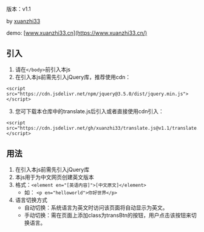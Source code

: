 版本：v1.1

by [xuanzhi33](https://github.com/xuanzhi33/)

demo: [www.xuanzhi33.cn](https://www.xuanzhi33.cn/)

## 引入
1. 请在`</body>`前引入本js
2. 在引入本js前需先引入jQuery库，推荐使用cdn：

```
<script src="https://cdn.jsdelivr.net/npm/jquery@3.5.0/dist/jquery.min.js"></script>
```
3. 您可下载本仓库中的translate.js后引入或者直接使用cdn引入：

```
<script src="https://cdn.jsdelivr.net/gh/xuanzhi33/translate.js@v1.1/translate.js"></script>
```

## 用法
1. 在引入本js前需先引入jQuery库
2. 本js用于为中文网页创建英文版本
3. 格式：`<element en="[英语内容]">[中文原文]</element>`
    - 如： `<p en="helloworld">你好世界</p>`
4. 语言切换方式
    - 自动切换：系统语言为英文时访问该页面将自动显示为英文。
    - 手动切换：需在页面上添加class为transBtn的按钮，用户点击该按钮来切换语言。
